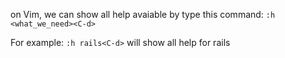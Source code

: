on Vim, we can show all help avaiable by type this command:
```:h <what_we_need><C-d>```

For example: ```:h rails<C-d>``` will show all help for rails
